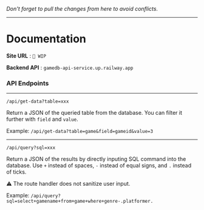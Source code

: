 *Don't forget to pull the changes from here to avoid conflicts.*

---

# Documentation #

**Site URL** : `🚧 WIP`

**Backend API** : `gamedb-api-service.up.railway.app`


### API Endpoints ###

---

`/api/get-data?table=xxx`

Return a JSON of the queried table from the database. You can filter it further with `field` and `value`.

Example: `/api/get-data?table=game&field=gameid&value=3`

---

`/api/query?sql=xxx`

Return a JSON of the results by directly inputing SQL command into the database. Use `+` instead of spaces, `-` instead of equal signs, and `.` instead of ticks.

:warning: The route handler does not sanitize user input.

Example: `/api/query?sql=select+gamename+from+game+where+genre-.platformer.`